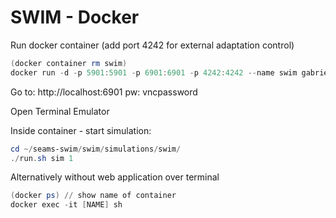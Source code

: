 # SWIM - Docker

Run docker container (add port 4242 for external adaptation control)


```powershell
(docker container rm swim)
docker run -d -p 5901:5901 -p 6901:6901 -p 4242:4242 --name swim gabrielmoreno/swim
```

Go to:
http://localhost:6901
pw: vncpassword

Open Terminal Emulator

Inside container - start simulation:
```powershell
cd ~/seams-swim/swim/simulations/swim/
./run.sh sim 1
```

Alternatively without web application over terminal
```powershell
(docker ps) // show name of container
docker exec -it [NAME] sh
```